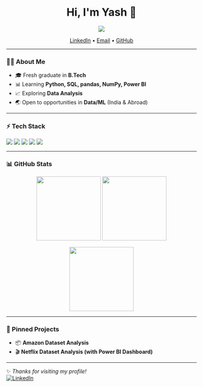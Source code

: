 <h1 align="center">Hi, I'm Yash 👋</h1>

<p align="center">
  <img src="https://readme-typing-svg.herokuapp.com?size=22&duration=3000&color=36BCF7&center=true&vCenter=true&width=500&lines=Data+Analyst;ML+Enthusiast;Pythonista;SQL+%26+Pandas+Learner;Power+BI+Explorer;Always+learning+new+things;Video+Editor" />
</p>

<p align="center">
  <a href="https://www.linkedin.com/in/raghuvanshi-yash">LinkedIn</a> •
  <a href="mailto:yashraghu1406@gmail.com">Email</a> •
  <a href="https://github.com/azxigen">GitHub</a>
</p>

---

### 🧑‍💻 About Me
- 🎓 Fresh graduate in **B.Tech**
- 📊 Learning **Python, SQL, pandas, NumPy, Power BI**
- 📈 Exploring **Data Analysis**
- 🌏 Open to opportunities in **Data/ML** (India & Abroad)

---

### ⚡ Tech Stack
<p>
  <img src="https://img.shields.io/badge/Python-3.x-blue" />
  <img src="https://img.shields.io/badge/SQL-PostgreSQL-informational" />
  <img src="https://img.shields.io/badge/pandas-data%20analysis-success" />
  <img src="https://img.shields.io/badge/Numpy-linear%20algebra-orange" />
  <img src="https://img.shields.io/badge/PowerBI-Data%20Visualization-yellow" />
</p>

---

### 📊 GitHub Stats

<p align="center">
  <img src="https://github-readme-stats.vercel.app/api?username=azxigen&show_icons=true&theme=tokyonight" height="170"/>
  <img src="https://github-readme-stats.vercel.app/api/top-langs/?username=azxigen&layout=compact&theme=tokyonight" height="170"/>
</p>

<p align="center">
  <img src="https://github-readme-streak-stats.herokuapp.com/?user=azxigen&theme=tokyonight" height="170"/>
</p>

---

### 📌 Pinned Projects
- 📦 **Amazon Dataset Analysis**  
- 🎬 **Netflix Dataset Analysis (with Power BI Dashboard)**  

---

✨ *Thanks for visiting my profile!*  
[![LinkedIn](https://img.shields.io/badge/LinkedIn-blue?style=for-the-badge&logo=linkedin&logoColor=white)](https://www.linkedin.com/in/raghuvanshi-yash/)
